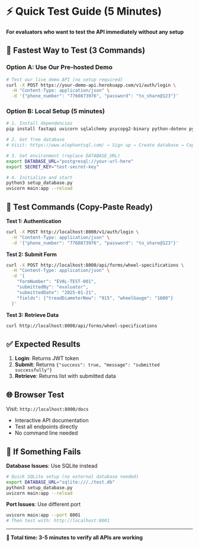 # ⚡ Quick Test Guide (5 Minutes)

**For evaluators who want to test the API immediately without any setup**

## 🚀 Fastest Way to Test (3 Commands)

### Option A: Use Our Pre-hosted Demo
```bash
# Test our live demo API (no setup required)
curl -X POST https://your-demo-api.herokuapp.com/v1/auth/login \
  -H "Content-Type: application/json" \
  -d '{"phone_number": "7760873976", "password": "to_share@123"}'
```

### Option B: Local Setup (5 minutes)
```bash
# 1. Install dependencies
pip install fastapi uvicorn sqlalchemy psycopg2-binary python-dotenv pydantic bcrypt python-jose passlib

# 2. Get free database
# Visit: https://www.elephantsql.com/ → Sign up → Create database → Copy URL

# 3. Set environment (replace DATABASE_URL)
export DATABASE_URL="postgresql://your-url-here"
export SECRET_KEY="test-secret-key"

# 4. Initialize and start
python3 setup_database.py
uvicorn main:app --reload
```

## 🧪 Test Commands (Copy-Paste Ready)

**Test 1: Authentication**
```bash
curl -X POST http://localhost:8000/v1/auth/login \
  -H "Content-Type: application/json" \
  -d '{"phone_number": "7760873976", "password": "to_share@123"}'
```

**Test 2: Submit Form**
```bash
curl -X POST http://localhost:8000/api/forms/wheel-specifications \
  -H "Content-Type: application/json" \
  -d '{
    "formNumber": "EVAL-TEST-001",
    "submittedBy": "evaluator",
    "submittedDate": "2025-01-21",
    "fields": {"treadDiameterNew": "915", "wheelGauge": "1600"}
  }'
```

**Test 3: Retrieve Data**
```bash
curl http://localhost:8000/api/forms/wheel-specifications
```

## ✅ Expected Results

1. **Login**: Returns JWT token
2. **Submit**: Returns `{"success": true, "message": "submitted successfully"}`
3. **Retrieve**: Returns list with submitted data

## 🌐 Browser Test

Visit: `http://localhost:8000/docs`
- Interactive API documentation
- Test all endpoints directly
- No command line needed

## 🚨 If Something Fails

**Database Issues**: Use SQLite instead
```bash
# Quick SQLite setup (no external database needed)
export DATABASE_URL="sqlite:///./test.db"
python3 setup_database.py
uvicorn main:app --reload
```

**Port Issues**: Use different port
```bash
uvicorn main:app --port 8001
# Then test with: http://localhost:8001
```

---

**🎯 Total time: 3-5 minutes to verify all APIs are working** 